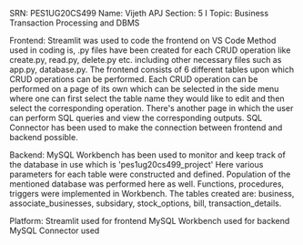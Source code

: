 SRN: PES1UG20CS499
Name: Vijeth APJ
Section: 5 I
Topic: Business Transaction Processing and DBMS

Frontend:
	Streamlit was used to code the frontend on VS Code
	Method used in coding is, .py files have been created for each CRUD operation like create.py, read.py, delete.py etc. including other necessary files such 	   as app.py, database.py.
	The frontend consists of 6 different tables upon which CRUD operations can be performed.
	Each CRUD operation can be performed on a page of its own which can be selected in the side menu where one can first select the table name they would like 	   to edit and then select the corresponding operation.
	There's another page in which the user can perform SQL queries and view the corresponding outputs.
	SQL Connector has been used to make the connection between frontend and backend possible.

Backend:
	MySQL Workbench has been used to monitor and keep track of the database in use which is 'pes1ug20cs499_project'
	Here various parameters for each table were constructed and defined. Population of the mentioned database was performed here as well.
	Functions, procedures, triggers were implemented in Workbench. 
	The tables created are: business, associate_businesses, subsidary, stock_options, bill, transaction_details.
	
Platform:
	Streamlit used for frontend
	MySQL Workbench used for backend
	MySQL Connector used
	
